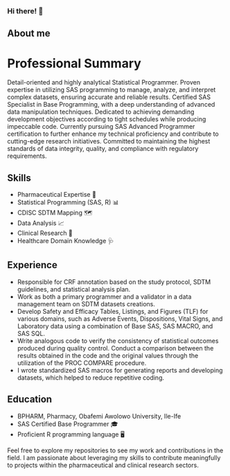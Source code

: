 ### Hi there! 👋

## About me
# Professional Summary
Detail-oriented and highly analytical Statistical Programmer. Proven expertise in utilizing SAS programming to manage, analyze, and interpret complex datasets, ensuring accurate and reliable results. Certified SAS Specialist in Base Programming, with a deep understanding of advanced data manipulation techniques. Dedicated to achieving demanding development objectives according to tight schedules while producing impeccable code. Currently pursuing SAS Advanced Programmer certification to further enhance my technical proficiency and contribute to cutting-edge research initiatives. Committed to maintaining the highest standards of data integrity, quality, and compliance with regulatory requirements.

## Skills

- Pharmaceutical Expertise 💊
- Statistical Programming (SAS, R) 📊
- CDISC SDTM Mapping 🗺️
- Data Analysis 📈
- Clinical Research 🏥
- Healthcare Domain Knowledge 🩺

## Experience
- Responsible for CRF annotation based on the study protocol, SDTM guidelines, and statistical analysis plan.
- Work as both a primary programmer and a validator in a data management team on SDTM datasets creations.
- Develop Safety and Efficacy Tables, Listings, and Figures (TLF) for various domains, such as Adverse Events, Dispositions, Vital Signs, and Laboratory data using a combination of Base SAS, SAS MACRO, and SAS SQL.
- Write analogous code to verify the consistency of statistical outcomes produced during quality control. Conduct a comparison between the results obtained in the code and the original values through the utilization of the PROC COMPARE procedure.
- I wrote standardized SAS macros for generating reports and developing datasets, which helped to reduce repetitive coding.

## Education
- BPHARM, Pharmacy, Obafemi Awolowo University, Ile-Ife
- SAS Certified Base Programmer 🎓
- Proficient R programming language 🖥️

Feel free to explore my repositories to see my work and contributions in the field. I am passionate about leveraging my skills to contribute meaningfully to projects within the pharmaceutical and clinical research sectors.



